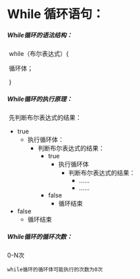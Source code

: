 # While 循环语句：

##### While循环的语法结构：

​		while（布尔表达式）{

​			循环体；

​		}

##### While循环的执行原理：

​		先判断布尔表达式的结果：

- true
  - 执行循环体：
    - 判断布尔表达式的结果：
      - true
        - 执行循环体
          - 判断布尔表达式的结果：
            - ……
            - ……
      - false
        - 循环结束
- false
  - 循环结束

##### While循环的循环次数：

0-N次

````注意
while循环的循环体可能执行的次数为0次
````

 

